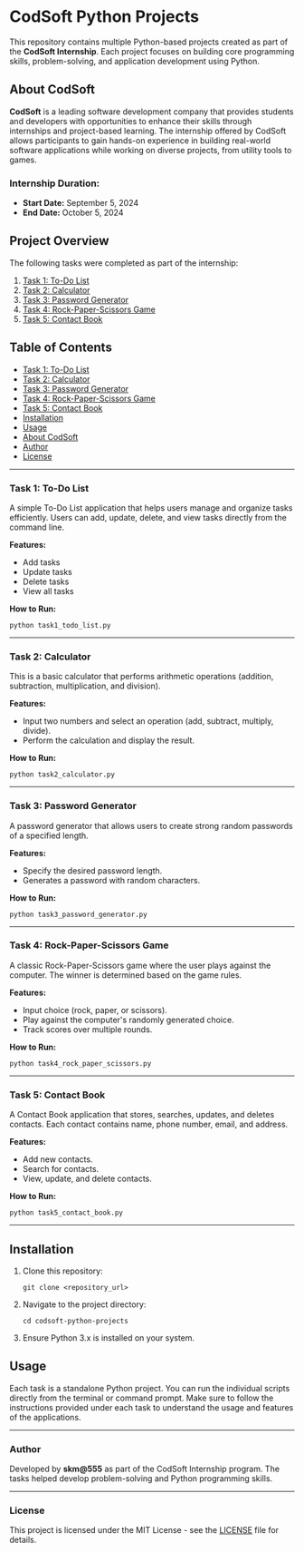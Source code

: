 <!DOCTYPE html>
<html lang="en">
<head>
    <meta charset="UTF-8">
    <meta name="viewport" content="width=device-width, initial-scale=1.0">
    <title>CodSoft Python Projects</title>
</head>
<body>

<h1>CodSoft Python Projects</h1>

<p>This repository contains multiple Python-based projects created as part of the <strong>CodSoft Internship</strong>. Each project focuses on building core programming skills, problem-solving, and application development using Python.</p>

<h2>About CodSoft</h2>

<p><strong>CodSoft</strong> is a leading software development company that provides students and developers with opportunities to enhance their skills through internships and project-based learning. The internship offered by CodSoft allows participants to gain hands-on experience in building real-world software applications while working on diverse projects, from utility tools to games.</p>

<h3>Internship Duration:</h3>
<ul>
    <li><strong>Start Date:</strong> September 5, 2024</li>
    <li><strong>End Date:</strong> October 5, 2024</li>
</ul>

<h2>Project Overview</h2>
<p>The following tasks were completed as part of the internship:</p>
<ol>
    <li><a href="#task-1-to-do-list">Task 1: To-Do List</a></li>
    <li><a href="#task-2-calculator">Task 2: Calculator</a></li>
    <li><a href="#task-3-password-generator">Task 3: Password Generator</a></li>
    <li><a href="#task-4-rock-paper-scissors-game">Task 4: Rock-Paper-Scissors Game</a></li>
    <li><a href="#task-5-contact-book">Task 5: Contact Book</a></li>
</ol>

<h2>Table of Contents</h2>
<ul>
    <li><a href="#task-1-to-do-list">Task 1: To-Do List</a></li>
    <li><a href="#task-2-calculator">Task 2: Calculator</a></li>
    <li><a href="#task-3-password-generator">Task 3: Password Generator</a></li>
    <li><a href="#task-4-rock-paper-scissors-game">Task 4: Rock-Paper-Scissors Game</a></li>
    <li><a href="#task-5-contact-book">Task 5: Contact Book</a></li>
    <li><a href="#installation">Installation</a></li>
    <li><a href="#usage">Usage</a></li>
    <li><a href="#about-codsoft">About CodSoft</a></li>
    <li><a href="#author">Author</a></li>
    <li><a href="#license">License</a></li>
</ul>

<hr>

<h3 id="task-1-to-do-list">Task 1: To-Do List</h3>

<p>A simple To-Do List application that helps users manage and organize tasks efficiently. Users can add, update, delete, and view tasks directly from the command line.</p>

<strong>Features:</strong>
<ul>
    <li>Add tasks</li>
    <li>Update tasks</li>
    <li>Delete tasks</li>
    <li>View all tasks</li>
</ul>

<strong>How to Run:</strong>
<pre><code>python task1_todo_list.py</code></pre>

<hr>

<h3 id="task-2-calculator">Task 2: Calculator</h3>

<p>This is a basic calculator that performs arithmetic operations (addition, subtraction, multiplication, and division).</p>

<strong>Features:</strong>
<ul>
    <li>Input two numbers and select an operation (add, subtract, multiply, divide).</li>
    <li>Perform the calculation and display the result.</li>
</ul>

<strong>How to Run:</strong>
<pre><code>python task2_calculator.py</code></pre>

<hr>

<h3 id="task-3-password-generator">Task 3: Password Generator</h3>

<p>A password generator that allows users to create strong random passwords of a specified length.</p>

<strong>Features:</strong>
<ul>
    <li>Specify the desired password length.</li>
    <li>Generates a password with random characters.</li>
</ul>

<strong>How to Run:</strong>
<pre><code>python task3_password_generator.py</code></pre>

<hr>

<h3 id="task-4-rock-paper-scissors-game">Task 4: Rock-Paper-Scissors Game</h3>

<p>A classic Rock-Paper-Scissors game where the user plays against the computer. The winner is determined based on the game rules.</p>

<strong>Features:</strong>
<ul>
    <li>Input choice (rock, paper, or scissors).</li>
    <li>Play against the computer's randomly generated choice.</li>
    <li>Track scores over multiple rounds.</li>
</ul>

<strong>How to Run:</strong>
<pre><code>python task4_rock_paper_scissors.py</code></pre>

<hr>

<h3 id="task-5-contact-book">Task 5: Contact Book</h3>

<p>A Contact Book application that stores, searches, updates, and deletes contacts. Each contact contains name, phone number, email, and address.</p>

<strong>Features:</strong>
<ul>
    <li>Add new contacts.</li>
    <li>Search for contacts.</li>
    <li>View, update, and delete contacts.</li>
</ul>

<strong>How to Run:</strong>
<pre><code>python task5_contact_book.py</code></pre>

<hr>

<h2 id="installation">Installation</h2>

<ol>
    <li>Clone this repository:
        <pre><code>git clone &lt;repository_url&gt;</code></pre>
    </li>
    <li>Navigate to the project directory:
        <pre><code>cd codsoft-python-projects</code></pre>
    </li>
    <li>Ensure Python 3.x is installed on your system.</li>
</ol>

<h2 id="usage">Usage</h2>

<p>Each task is a standalone Python project. You can run the individual scripts directly from the terminal or command prompt. Make sure to follow the instructions provided under each task to understand the usage and features of the applications.</p>

<hr>

<h3 id="author">Author</h3>

<p>Developed by <strong>skm@555</strong> as part of the CodSoft Internship program. The tasks helped develop problem-solving and Python programming skills.</p>

<hr>

<h3 id="license">License</h3>

<p>This project is licensed under the MIT License - see the <a href="LICENSE">LICENSE</a> file for details.</p>

</body>
</html>




